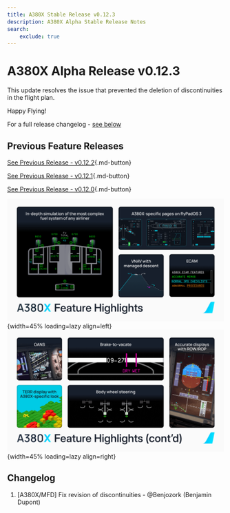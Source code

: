 ```yaml
---
title: A380X Stable Release v0.12.3
description: A380X Alpha Stable Release Notes
search:
    exclude: true
---
```


[//]: # (<link rel="stylesheet" href="../../stylesheets/toc-tables.css">)

# A380X Alpha Release v0.12.3

This update resolves the issue that prevented the deletion of discontinuities in the flight plan.

Happy Flying!

For a full release changelog - [see below](#changelog)

## Previous Feature Releases

[See Previous Release - v0.12.2](v0122.md){.md-button}

[See Previous Release - v0.12.1](v0121.md){.md-button}

[See Previous Release - v0.12.0](v0120.md){.md-button}

![a380x-release-card-1.png](../assets/A380X_Feature_Highlights.png){width=45% loading=lazy align=left}
![a380x-release-card-2.png](../assets/A380X_Feature_Highlights_contd.png){width=45% loading=lazy align=right}

## Changelog

1. [A380X/MFD] Fix revision of discontinuities - @Benjozork (Benjamin Dupont)
